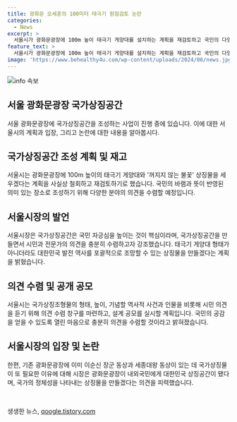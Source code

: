 ```yaml
---
title: 광화문 오세훈의 100미터 태극기 원점검토 논란
categories:
  - News
excerpt: >
  서울시가 광화문광장에 100m 높이 태극기 게양대를 설치하는 계획을 재검토하고 국민의 다양한 의견을 수렴하기로 했다. 국가상징공간은 국민의 자긍심을 높이는 것으로, 논란을 빚고 있는 이 계획에 대해 오 시장은 열린 마음으로 시민과 전문가의 의견을 수렴할 것이라 밝혔다. 광화문광장을 대한민국의 상징적인 랜드마크로 만들기 위한 계획은 계속되며, 국민이 공감할 수 있는 국가 상징물을 조성할 예정이다. 오 시장은 다양한 의견을 수렴하기 위해 설계 공모를 하고 시민들의 참여를 활발히 유도할 것이라고 강조했다.
feature_text: >
  서울시가 광화문광장에 100m 높이 태극기 게양대를 설치하는 계획을 재검토하고 국민의 다양한 의견을 수렴하기로 했다. 국가상징공간은 국민의 자긍심을 높이는 것으로, 논란을 빚고 있는 이 계획에 대해 오 시장은 열린 마음으로 시민과 전문가의 의견을 수렴할 것이라 밝혔다. 광화문광장을 대한민국의 상징적인 랜드마크로 만들기 위한 계획은 계속되며, 국민이 공감할 수 있는 국가 상징물을 조성할 예정이다. 오 시장은 다양한 의견을 수렴하기 위해 설계 공모를 하고 시민들의 참여를 활발히 유도할 것이라고 강조했다.
image: 'https://www.behealthy4u.com/wp-content/uploads/2024/06/news.jpg'
---
```


<p><img src="https://www.behealthy4u.com/wp-content/uploads/2024/06/news.jpg" alt="info 속보" /></p>

<h2 data-ke-size="size26">서울 광화문광장 국가상징공간</h2>

<p data-ke-size="size16">서울 광화문광장에 국가상징공간을 조성하는 사업이 진행 중에 있습니다. 이에 대한 서울시의 계획과 입장, 그리고 논란에 대한 내용을 알아봅시다.</p>

<h2>국가상징공간 조성 계획 및 재고</h2>

<p data-ke-size="size16">서울시는 광화문광장에 100m 높이의 태극기 게양대와 '꺼지지 않는 불꽃' 상징물을 세우겠다는 계획을 사실상 철회하고 재검토하기로 했습니다. 국민의 바램과 뜻이 반영된 의미 있는 장소로 조성하기 위해 다양한 분야의 의견을 수렴할 예정입니다.</p>

<h2>서울시장의 발언</h2>

<p data-ke-size="size16">서울시장은 국가상징공간은 국민 자긍심을 높이는 것이 핵심이라며, 국가상징공간을 만들면서 시민과 전문가의 의견을 충분히 수렴하고자 강조했습니다. 태극기 게양대 형태가 아니더라도 대한민국 발전 역사를 포괄적으로 조망할 수 있는 상징물을 만들겠다는 계획을 밝혔습니다.</p>

<h2>의견 수렴 및 공개 공모</h2>

<p data-ke-size="size16">서울시는 국가상징조형물의 형태, 높이, 기념할 역사적 사건과 인물을 비롯해 시민 의견을 듣기 위해 의견 수렴 창구를 마련하고, 설계 공모를 실시할 계획입니다. 국민의 공감을 얻을 수 있도록 열린 마음으로 충분히 의견을 수렴할 것이라고 밝혀졌습니다.</p>

<h2>서울시장의 입장 및 논란</h2>

<p data-ke-size="size16">한편, 기존 광화문광장에 이미 이순신 장군 동상과 세종대왕 동상이 있는 데 국가상징물이 또 필요한 이유에 대해 시장은 광화문광장이 내외국민에게 대한민국 상징공간이 됐다며, 국가의 정체성을 나타내는 상징물을 만들겠다는 의견을 피력했습니다.</p>

<p data-ke-size="size16">&nbsp;</p>
생생한 뉴스, <a href="https://qoogle.tistory.com" rel="dofollow">qoogle.tistory.com</a>


